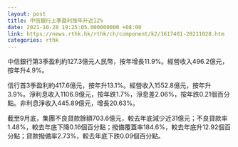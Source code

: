 ```yaml
---
layout: post
title: 中信銀行上季盈利按年升近12%
date: 2021-10-28 19:25:05.000000000 +08:00
link: https://news.rthk.hk/rthk/ch/component/k2/1617401-20211028.htm
categories: rthk
---
```


中信銀行第3季盈利約127.3億元人民幣，按年增長11.9%。經營收入496.2億元，按年升4.9%。

信行首3季盈利約417.6億元，按年升13.1%。經營收入1552.8億元，按年升3.9%。淨利息收入1106.9億元，按年跌1.7%，淨息差2.06%，按年跌0.21個百分點。非利息淨收入445.89億元，增長20.63%。

截至9月底，集團不良貸款餘額703.6億元，較去年底減少近31億元；不良貸款率1.48%，較去年底下降0.16個百分點；撥備覆蓋率184.6%，較去年底升12.92個百分點；貸款撥備率2.73%，較去年底下跌0.09個百分點。
